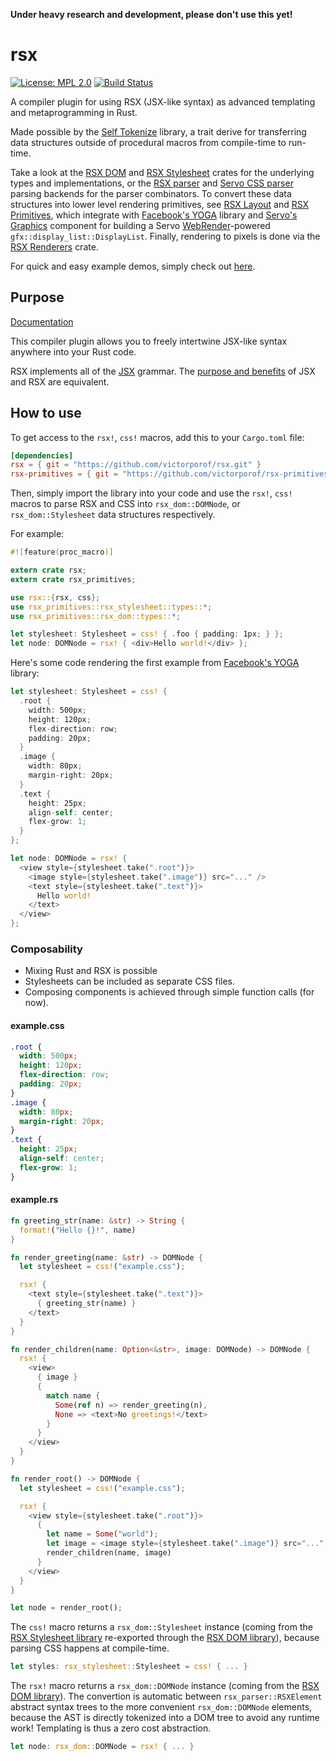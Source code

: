 **Under heavy research and development, please don't use this yet!**

# rsx
[![License: MPL 2.0](https://img.shields.io/badge/License-MPL%202.0-brightgreen.svg)](https://opensource.org/licenses/MPL-2.0)
[![Build Status](https://travis-ci.org/victorporof/rsx.svg?branch=master)](https://travis-ci.org/victorporof/rsx)

A compiler plugin for using RSX (JSX-like syntax) as advanced templating and metaprogramming in Rust.

Made possible by the [Self Tokenize](https://github.com/victorporof/rsx) library, a trait derive for transferring data structures outside of procedural macros from compile-time to run-time.

Take a look at the [RSX DOM](https://github.com/victorporof/rsx-dom) and [RSX Stylesheet](https://github.com/victorporof/rsx-stylesheet) crates for the underlying types and implementations, or the [RSX parser](https://github.com/victorporof/rsx-parser) and [Servo CSS parser](https://github.com/victorporof/servo-css-parser) parsing backends for the parser combinators. To convert these data structures into lower level rendering primitives, see [RSX Layout](https://github.com/victorporof/rsx-layout) and [RSX Primitives](https://github.com/victorporof/rsx-primitives), which integrate with [Facebook's YOGA](https://facebook.github.io/yoga/) library and [Servo's Graphics](https://github.com/servo/servo/tree/89d5780570894a54774542e79585b79ece3f2dce/components/gfx) component for building a Servo [WebRender](https://github.com/servo/webrender)-powered `gfx::display_list::DisplayList`. Finally, rendering to pixels is done via the [RSX Renderers](https://github.com/victorporof/rsx-renderers) crate.

For quick and easy example demos, simply check out [here](https://github.com/victorporof/rsx-demo).

## Purpose
[Documentation](https://victorporof.github.io/rsx)

This compiler plugin allows you to freely intertwine JSX-like syntax anywhere into your Rust code.

RSX implements all of the [JSX](http://facebook.github.io/jsx) grammar. The [purpose and benefits](https://reactjs.co/2015/08/04/advantages-of-jsx/) of JSX and RSX are equivalent.

## How to use
To get access to the `rsx!`, `css!` macros, add this to your `Cargo.toml` file:

```toml
[dependencies]
rsx = { git = "https://github.com/victorporof/rsx.git" }
rsx-primitives = { git = "https://github.com/victorporof/rsx-primitives.git" }
```

Then, simply import the library into your code and use the `rsx!`, `css!` macros to parse RSX and CSS into `rsx_dom::DOMNode`, or `rsx_dom::Stylesheet` data structures respectively.

For example:

```rust
#![feature(proc_macro)]

extern crate rsx;
extern crate rsx_primitives;

use rsx::{rsx, css};
use rsx_primitives::rsx_stylesheet::types::*;
use rsx_primitives::rsx_dom::types::*;

let stylesheet: Stylesheet = css! { .foo { padding: 1px; } };
let node: DOMNode = rsx! { <div>Hello world!</div> };
```

Here's some code rendering the first example from [Facebook's YOGA](https://facebook.github.io/yoga/) library:

```rust
let stylesheet: Stylesheet = css! {
  .root {
    width: 500px;
    height: 120px;
    flex-direction: row;
    padding: 20px;
  }
  .image {
    width: 80px;
    margin-right: 20px;
  }
  .text {
    height: 25px;
    align-self: center;
    flex-grow: 1;
  }
};

let node: DOMNode = rsx! {
  <view style={stylesheet.take(".root")}>
    <image style={stylesheet.take(".image")} src="..." />
    <text style={stylesheet.take(".text")}>
      Hello world!
    </text>
  </view>
};
```

### Composability

- Mixing Rust and RSX is possible
- Stylesheets can be included as separate CSS files.
- Composing components is achieved through simple function calls (for now).

#### example.css
```css
.root {
  width: 500px;
  height: 120px;
  flex-direction: row;
  padding: 20px;
}
.image {
  width: 80px;
  margin-right: 20px;
}
.text {
  height: 25px;
  align-self: center;
  flex-grow: 1;
}
```

#### example.rs
```rust
fn greeting_str(name: &str) -> String {
  format!("Hello {}!", name)
}

fn render_greeting(name: &str) -> DOMNode {
  let stylesheet = css!("example.css");

  rsx! {
    <text style={stylesheet.take(".text")}>
      { greeting_str(name) }
    </text>
  }
}

fn render_children(name: Option<&str>, image: DOMNode) -> DOMNode {
  rsx! {
    <view>
      { image }
      {
        match name {
          Some(ref n) => render_greeting(n),
          None => <text>No greetings!</text>
        }
      }
    </view>
  }
}

fn render_root() -> DOMNode {
  let stylesheet = css!("example.css");

  rsx! {
    <view style={stylesheet.take(".root")}>
      {
        let name = Some("world");
        let image = <image style={stylesheet.take(".image")} src="..." />;
        render_children(name, image)
      }
    </view>
  }
}

let node = render_root();
```

The `css!` macro returns a `rsx_dom::Stylesheet` instance (coming from the [RSX Stylesheet library](https://github.com/victorporof/rsx-stylesheet) re-exported through the [RSX DOM library](https://github.com/victorporof/rsx-dom)), because parsing CSS happens at compile-time.

```rust
let styles: rsx_stylesheet::Stylesheet = css! { ... }
```

The `rsx!` macro returns a `rsx_dom::DOMNode` instance (coming from the [RSX DOM library](https://github.com/victorporof/rsx-dom)). The convertion is automatic between `rsx_parser::RSXElement` abstract syntax trees to the more convenient `rsx_dom::DOMNode` elements, because the AST is directly tokenized into a DOM tree to avoid any runtime work! Templating is thus a zero cost abstraction.

```rust
let node: rsx_dom::DOMNode = rsx! { ... }
```

